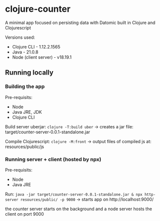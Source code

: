 # clojure-counter
A minimal app focused on persisting data with Datomic built in Clojure and Clojurescript

Versions used:
- Clojure CLI - 1.12.2.1565
- Java - 21.0.8
- Node (client server) - v18.19.1

## Running locally

### Building the app
Pre-requisits:
- Node
- Java JRE, JDK
- Clojure CLI

Build server uberjar:
``` clojure -T:build uber ```
 -> creates a jar file: target/counter-server-0.0.1-standalone.jar

Compile Clojurescript:
``` clojure -M:front ```
 -> output files of compiled js at: resources/public/js


### Running server + client (hosted by npx)
Pre-requisits:
- Node
- Java JRE

Run:
``` java -jar target/counter-server-0.0.1-standalone.jar & npx http-server resources/public/ -p 9000 ```
-> starts app on http://localhost:9000/

the counter server starts on the background and a node server hosts the client on port 9000